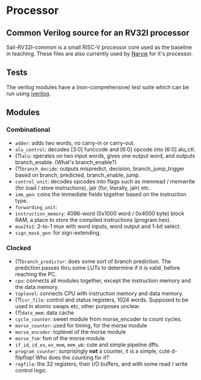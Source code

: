 # Processor

## Common Verilog source for an RV32I processor

Sail-RV32I-common is a small RISC-V processor core used as the baseline in teaching. These files are also currently used by [Narvie](https://github.com/physical-computation/narvie) for it's processor.

## Tests

The verilog modules have a (non-comprehensive) test suite which can be run using [iverilog](http://iverilog.icarus.com/).

## Modules

### Combinational

- `adder`: adds two words, no carry-in or carry-out.
- `alu_control`: decodes [3:0] funccode and [6:0] opcode into [6:0] alu_ctl.
- (?)`alu`: operates on two input words, gives one output word, and outputs branch_enable. (What's branch_enable?)
- (?)`branch_decide`: outputs mispredict, decision, branch_jump_trigger based on branch, predicted, branch_enable, jump.
- `control_unit`: decodes opcodes into flags such as memread / memwrite (for load / store instructions), jalr (for, literally, jalr) etc.
- `imm_gen`: coins the immediate fields together based on the instruction type.
- `forwarding_unit`:
- `instruction_memory`: 4096-word (0x1000 word / 0x4000 byte) block RAM, a place to store the compiled instructions (program.hex).
- `mux2to1`: 2-to-1 mux with word inputs, word output and 1-bit select.
- `sign_mask_gen`: for sign-extending.

### Clocked

- (?)`branch_predictor`: does some sort of branch prediction. The prediction passes thru some LUTs to determine if it is valid, before reaching the PC.
- `cpu`: connects all modules together, except the instruction memory and the data memory.
- `toplevel`: connects CPU with instruction memory and data memory.
- (?)`csr_file`: control and status registers, 1024 words. Supposed to be used in atomic swaps etc, other purposes unclear.
- (?)`data_mem`: data cache
- `cycle_counter`: sweet module from morse_encoder to count cycles.
- `morse_counter`: used for timing, for the morse module
- `morse_encoder`: toplevel of the morse module
- `morse_fsm`: fsm of the morse module
- `if_id`, `id_ex`, `ex_mem`, `mem_wb`: cute and simple pipeline dffs.
- `program_counter`: surprisingly **not** a counter, it is a simple, cute d-flipflop! Who does the counting for it?
- `regfile`: the 32 registers, their I/O buffers, and with some read / write control logic.
